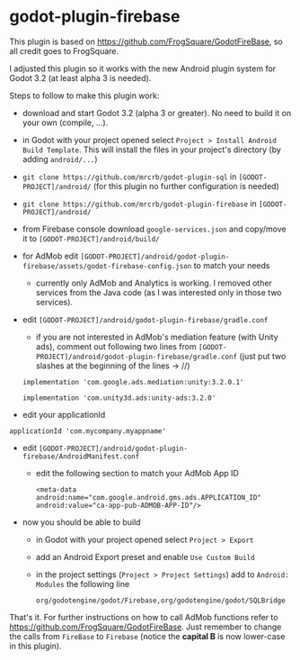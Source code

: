 # godot-plugin-firebase
This plugin is based on https://github.com/FrogSquare/GodotFireBase, so all credit goes to FrogSquare.

I adjusted this plugin so it works with the new Android plugin system for Godot 3.2 (at least alpha 3 is needed).

Steps to follow to make this plugin work:

- download and start Godot 3.2 (alpha 3 or greater). No need to build it on your own (compile, ...).

- in Godot with your project opened select `Project > Install Android Build Template`. This will install the files in your project's directory (by adding `android/...`)

- `git clone https://github.com/mrcrb/godot-plugin-sql` in `[GODOT-PROJECT]/android/` (for this plugin no further configuration is needed)

- `git clone https://github.com/mrcrb/godot-plugin-firebase` in `[GODOT-PROJECT]/android/`

- from Firebase console download `google-services.json` and copy/move it to `[GODOT-PROJECT]/android/build/`

- for AdMob edit `[GODOT-PROJECT]/android/godot-plugin-firebase/assets/godot-firebase-config.json` to match your needs
  - currently only AdMob and Analytics is working. I removed other services from the Java code (as I was interested only in those two services).

- edit `[GODOT-PROJECT]/android/godot-plugin-firebase/gradle.conf`
  - if you are not interested in AdMob's mediation feature (with Unity ads), comment out following two lines from `[GODOT-PROJECT]/android/godot-plugin-firebase/gradle.conf` (just put two slashes at the beginning of the lines -> //)
  
   `implementation 'com.google.ads.mediation:unity:3.2.0.1'`
  
   `implementation 'com.unity3d.ads:unity-ads:3.2.0'`
  
 - edit your applicationId
 
  `applicationId 'com.mycompany.myappname'`

- edit `[GODOT-PROJECT]/android/godot-plugin-firebase/AndroidManifest.conf`
  - edit the following section to match your AdMob App ID
  
        <meta-data
        android:name="com.google.android.gms.ads.APPLICATION_ID"
        android:value="ca-app-pub-ADMOB-APP-ID"/>

- now you should be able to build
  - in Godot with your project opened select `Project > Export`
  - add an Android Export preset and enable `Use Custom Build`
  - in the project settings (`Project > Project Settings`) add to `Android: Modules` the following line
  
    `org/godotengine/godot/Firebase,org/godotengine/godot/SQLBridge`

That's it. For further instructions on how to call AdMob functions refer to https://github.com/FrogSquare/GodotFireBase. Just remember to change the calls from `FireBase` to `Firebase` (notice the **capital B** is now lower-case in this plugin).

